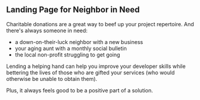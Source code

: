 ## Landing Page for Neighbor in Need

Charitable donations are a great way to beef up your project repertoire. And there's always someone in need: 
- a down-on-their-luck neighbor with a new business
- your aging aunt with a monthly social bulletin
- the local non-profit struggling to get going

Lending a helping hand can help you improve your developer skills while bettering the lives of those who are gifted your services (who would otherwise be unable to obtain them). 

Plus, it always feels good to be a positive part of a solution.
